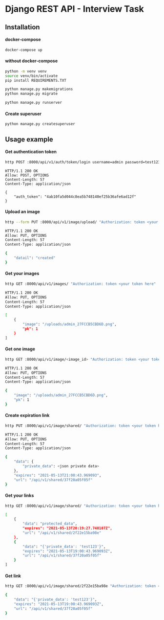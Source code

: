 # Django REST API - Interview Task

## Installation

#### docker-compose

```sh
docker-compose up
```

#### without docker-compose

```sh
python -m venv venv
source venv/bin/activate
pip install REQUIREMENTS.TXT

python manage.py makemigrations
python manage.py migrate

python manage.py runserver

```

#### Create superuser
```sh
python manage.py createsuperuser
```

## Usage example

#### Get authentication token

```sh
http POST :8000/api/v1/auth/token/login username=admin password=test123
```

```
HTTP/1.1 200 OK
Allow: POST, OPTIONS
Content-Length: 57
Content-Type: application/json

{
    "auth_token": "4ab10fa5d044c8ea5b748140ef25b36afe6ad12f"
}

```

#### Upload an image

```sh
http --form PUT :8000/api/v1/image/upload/ "Authorization: token <your token here>" format="jpg" file@path/to/file.png
```

```sh
HTTP/1.1 200 OK
Allow: PUT, OPTIONS
Content-Length: 57
Content-Type: application/json

{
    "datail": "created"
}

```

#### Get your images

```sh
http GET :8000/api/v1/images/ "Authorization: token <your token here"
```

```sh
HTTP/1.1 200 OK
Allow: PUT, OPTIONS
Content-Length: 57
Content-Type: application/json

[
    {
        "image": "/uploads/admin_27FCCB5CBD6D.png",
        "pk": 1
    }
]

```


#### Get one image

```sh
http GET :8000/api/v1/image/<image_id> "Authorization: token <your token here"
```

```sh
HTTP/1.1 200 OK
Allow: PUT, OPTIONS
Content-Length: 57
Content-Type: application/json

{
    "image": "/uploads/admin_27FCCB5CBD6D.png",
    "pk": 1
}

```

#### Create expiration link

```sh
http PUT :8000/api/v1/image/shared/ "Authorization: token <your token here>" expires=500 protected_data=test1234
```

```sh
HTTP/1.1 200 OK
Allow: PUT, OPTIONS
Content-Length: 57
Content-Type: application/json

{
    "data": {
        "private_data": <json private data>
    },
    "expires": "2021-05-13T21:00:43.969093",
    "url": "/api/v1/shared/37f20a05f05f"
}
```

#### Get your links

```sh
http GET :8000/api/v1/image/shared/ "Authorization: token <your token here>" expires=500 protected_data=test1234
```

```sh
[
    {
        "data": "protected_data",
        "expires": "2021-05-13T20:19:27.740107Z",
        "url": "/api/v1/shared/2f22e15ba98e"
    },
    {
        "data": "{'private_data': 'test123'}",
        "expires": "2021-05-13T19:00:43.969093Z",
        "url": "/api/v1/shared/37f20a05f05f"
    }
]
```

#### Get link

```sh
http GET :8000/api/v1/image/shared/2f22e15ba98e "Authorization: token <your token here>"
```

```sh
{
    "data": "{'private_data': 'test123'}",
    "expires": "2021-05-13T19:00:43.969093Z",
    "url": "/api/v1/shared/37f20a05f05f"
}
```

